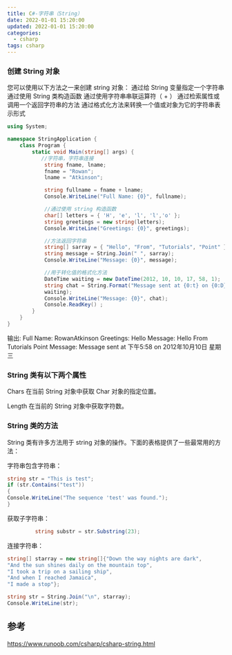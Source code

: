 ```yaml
---
title: C#-字符串（String）
date: 2022-01-01 15:20:00
updated: 2022-01-01 15:20:00
categories:
  - csharp
tags: csharp
---
```


### 创建 String 对象

您可以使用以下方法之一来创建 string 对象：
通过给 String 变量指定一个字符串
通过使用 String 类构造函数
通过使用字符串串联运算符（ + ）
通过检索属性或调用一个返回字符串的方法
通过格式化方法来转换一个值或对象为它的字符串表示形式

```cs
using System;

namespace StringApplication {
    class Program {
        static void Main(string[] args) {
           //字符串，字符串连接
            string fname, lname;
            fname = "Rowan";
            lname = "Atkinson";

            string fullname = fname + lname;
            Console.WriteLine("Full Name: {0}", fullname);

            //通过使用 string 构造函数
            char[] letters = { 'H', 'e', 'l', 'l','o' };
            string greetings = new string(letters);
            Console.WriteLine("Greetings: {0}", greetings);

            //方法返回字符串
            string[] sarray = { "Hello", "From", "Tutorials", "Point" };
            string message = String.Join(" ", sarray);
            Console.WriteLine("Message: {0}", message);

            //用于转化值的格式化方法
            DateTime waiting = new DateTime(2012, 10, 10, 17, 58, 1);
            string chat = String.Format("Message sent at {0:t} on {0:D}",
            waiting);
            Console.WriteLine("Message: {0}", chat);
            Console.ReadKey() ;
        }
    }
}
```

输出:
Full Name: RowanAtkinson
Greetings: Hello
Message: Hello From Tutorials Point
Message: Message sent at 下午5:58 on 2012年10月10日 星期三

### String 类有以下两个属性

Chars
在当前 String 对象中获取 Char 对象的指定位置。

Length
在当前的 String 对象中获取字符数。

### String 类的方法

String 类有许多方法用于 string 对象的操作。下面的表格提供了一些最常用的方法：

字符串包含字符串：

```cs
string str = "This is test";
if (str.Contains("test"))
{
Console.WriteLine("The sequence 'test' was found.");
}
```

获取子字符串：

```cs
         string substr = str.Substring(23);
```

连接字符串：

```cs
string[] starray = new string[]{"Down the way nights are dark",
"And the sun shines daily on the mountain top",
"I took a trip on a sailing ship",
"And when I reached Jamaica",
"I made a stop"};

string str = String.Join("\n", starray);
Console.WriteLine(str);
```

## 参考

<https://www.runoob.com/csharp/csharp-string.html>
